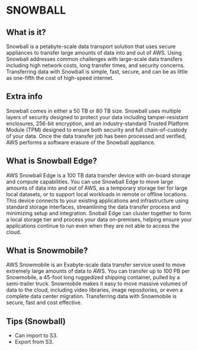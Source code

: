 # SNOWBALL
## What is it?

Snowball is a petabyte-scale data transport solution that uses secure appliances to transfer large amounts of data into and out of AWS. Using Snowball addresses common challenges with large-scale data transfers including high network costs, long transfer times, and security concerns. Transferring data with Snowball is simple, fast, secure, and can be as little as one-fifth the cost of high-speed internet.

## Extra info

Snowball comes in either a 50 TB or 80 TB size. Snowball uses multiple layers of security designed to protect your data including tamper-resistant enclosures, 256-bit encryption, and an industry-standard Trusted Platform Module (TPM) designed to ensure both security and full chain-of-custody of your data. Once the data transfer job has been processed and verified, AWS performs a software erasure of the Snowball appliance.

## What is Snowball Edge?

AWS Snowball Edge is a 100 TB data transfer device with on-board storage and compute capabilities. You can use Snowball Edge to move large amounts of data into and out of AWS, as a temporary storage tier for large local datasets, or to support local workloads in remote or offline locations.
This device connects to your existing applications and infrastructure using standard storage interfaces, streamlining the data transfer process and minimizing setup and integration. Snoball Edge can cluster together to form a local storage tier and process your data on-premises, helping ensure your applications continue to run even when they are not able to access the cloud.

## What is Snowmobile?

AWS Snowmobile is an Exabyte-scale data transfer service used to move extremely large amounts of data to AWS. You can transfer up to 100 PB per Snowmobile, a 45-foot long ruggedized shipping container, pulled by a semi-trailer truck. Snowmobile makes it easy to move massive volumes of data to the cloud, including video libraries, image repositories, or even a complete data center migration. Transferring data with Snowmobile is secure, fast and cost effective.

## Tips (Snowball)

- Can import to S3.
- Export from S3.